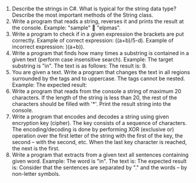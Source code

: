 1.	Describe the strings in C#. What is typical for the string data type? Describe the most important methods of the String class.
2.	Write a program that reads a string, reverses it and prints the result at the console.
Example: "sample"  "elpmas".
3.	Write a program to check if in a given expression the brackets are put correctly.
Example of correct expression: ((a+b)/5-d).
Example of incorrect expression: )(a+b)).
4.	Write a program that finds how many times a substring is contained in a given text (perform case insensitive search).
		Example: The target substring is "in". The text is as follows:
	The result is: 9.
5.	You are given a text. Write a program that changes the text in all regions surrounded by the tags <upcase> and </upcase> to uppercase. The tags cannot be nested. Example:
		The expected result:
6.	Write a program that reads from the console a string of maximum 20 characters. If the length of the string is less than 20, the rest of the characters should be filled with '*'. Print the result string into the console.
7.	Write a program that encodes and decodes a string using given encryption key (cipher). The key consists of a sequence of characters. The encoding/decoding is done by performing XOR (exclusive or) operation over the first letter of the string with the first of the key, the second – with the second, etc. When the last key character is reached, the next is the first.
8.	Write a program that extracts from a given text all sentences containing given word.
		Example: The word is "in". The text is:
		The expected result is:
		Consider that the sentences are separated by "." and the words – by non-letter symbols.

